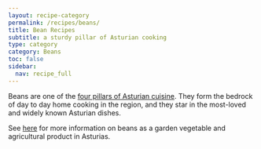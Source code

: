 ```yaml
---
layout: recipe-category
permalink: /recipes/beans/
title: Bean Recipes
subtitle: a sturdy pillar of Asturian cooking
type: category
category: Beans
toc: false
sidebar:
  nav: recipe_full
---
```

Beans are one of the [four pillars of Asturian cuisine](/culture/four-pillars/). They form the bedrock of day to day home cooking in the region, and they star in the most-loved and widely known Asturian dishes.

See [here](/culture/ingredients/beans/) for more information on beans as a garden vegetable and agricultural product in Asturias.